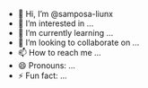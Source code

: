 - 👋 Hi, I’m @samposa-liunx
- 👀 I’m interested in ...
- 🌱 I’m currently learning ...
- 💞️ I’m looking to collaborate on ...
- 📫 How to reach me ...
- 😄 Pronouns: ...
- ⚡ Fun fact: ...

<!---
samposa-liunx/samposa-liunx is a ✨ special ✨ repository because its `README.md` (this file) appears on your GitHub profile.
You can click the Preview link to take a look at your changes.
--->
